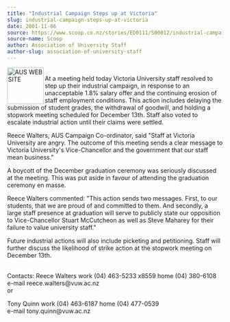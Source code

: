 ```yaml
---
title: "Industrial Campaign Steps up at Victoria"
slug: industrial-campaign-steps-up-at-victoria
date: 2001-11-06
source: https://www.scoop.co.nz/stories/ED0111/S00012/industrial-campaign-steps-up-at-victoria.htm
source-name: Scoop
author: Association of University Staff
author-slug: association-of-university-staff
---
```


<p><img align="left" width="85" height="85" src="http://www.aus.ac.nz/pictures/logo.gif" alt="AUS WEB SITE" border="0"><br>At a meeting held today
Victoria University staff resolved to step up their
industrial campaign, in response to an unacceptable 1.8%
salary offer and the continuing erosion of staff employment
conditions. This action includes delaying the submission of
student grades, the withdrawal of goodwill, and holding a
stopwork meeting scheduled for December 13th. Staff also
voted to escalate industrial action until their claims were
settled.</p>

<p>Reece Walters, AUS Campaign Co-ordinator, said
"Staff at Victoria University are angry. The outcome of this
meeting sends a clear message to Victoria University's
Vice-Chancellor and the government that our staff mean
business."</p>

<p>A boycott of the December graduation ceremony
was seriously discussed at the meeting. This was put aside
in favour of attending the graduation ceremony en
masse.</p>

<p>Reece Walters commented: "This action sends two
messages. First, to our students, that we are proud of and
committed to them. And secondly, a large staff presence at
graduation will serve to publicly state our opposition to
Vice-Chancellor Stuart McCutcheon as well as Steve Maharey
for their failure to value university staff."</p>

<p>Future
industrial actions will also include picketing and
petitioning. Staff will further discuss the likelihood of
strike action at the stopwork meeting on December
13th.</p>

<p><br>Contacts:	Reece Walters   work (04) 463-5233
x8559 home (04) 380-6108 <br>                e-mail
reece.walters@vuw.ac.nz<br>or</p>

<p>Tony Quinn 
work (04) 463-6187  home (04) 477-0539 <br>               
e-mail
tony.quinn@vuw.ac.nz</p>

  